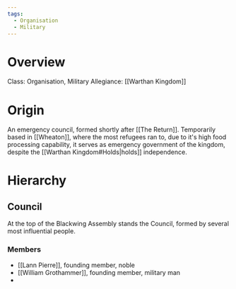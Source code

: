 ```yaml
---
tags:
  - Organisation
  - Military
---
```

# Overview
Class: Organisation, Military
Allegiance: [[Warthan Kingdom]]

# Origin
An emergency council, formed shortly after [[The Return]].
Temporarily based in [[Wheaton]], where the most refugees ran to, due to it's high food processing capability, it serves as emergency government of the kingdom, despite the [[Warthan Kingdom#Holds|holds]] independence.

# Hierarchy
## Council
At the top of the Blackwing Assembly stands the Council, formed by several most influential people.

### Members
- [[Lann Pierre]], founding member, noble
- [[William Grothammer]], founding member, military man
- 